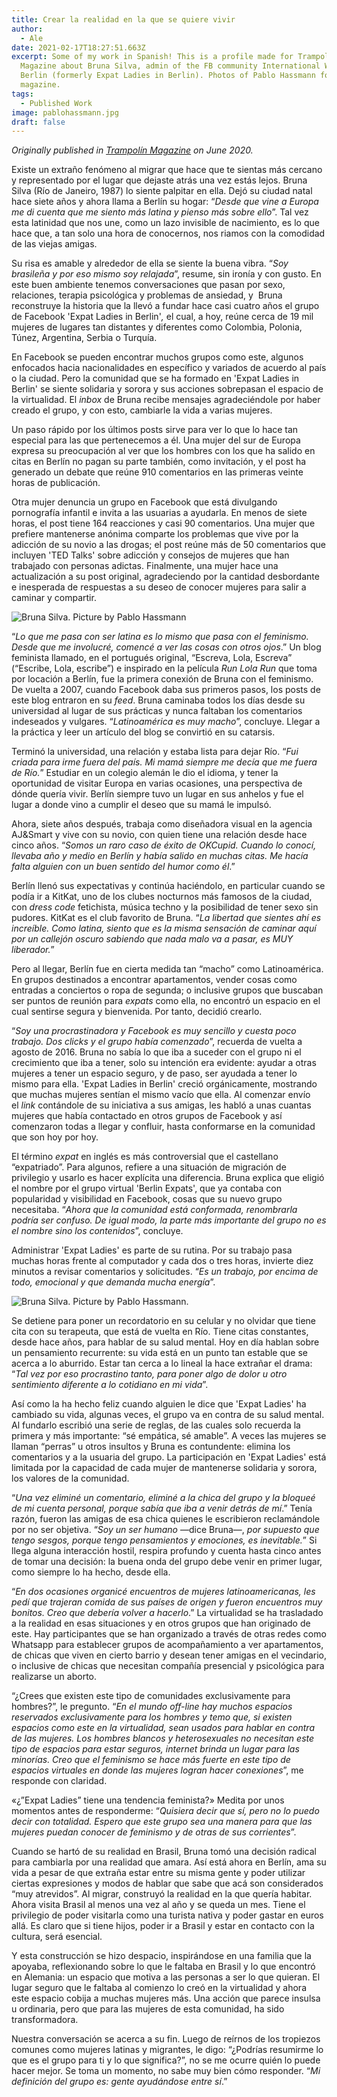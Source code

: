 ```yaml
---
title: Crear la realidad en la que se quiere vivir
author:
  - Ale
date: 2021-02-17T18:27:51.663Z
excerpt: Some of my work in Spanish! This is a profile made for Trampolín
  Magazine about Bruna Silva, admin of the FB community International Women of
  Berlin (formerly Expat Ladies in Berlin). Photos of Pablo Hassmann for the
  magazine.
tags:
  - Published Work
image: pablohassmann.jpg
draft: false
---
```

*Originally published [](https://www.trampolin-mag.com/bruna-silva/)in [Trampolín Magazine](https://www.trampolin-mag.com/bruna-silva/) on June 2020.* 

Existe un extraño fenómeno al migrar que hace que te sientas más cercano y representado por el lugar que dejaste atrás una vez estás lejos. Bruna Silva (Río de Janeiro, 1987) lo siente palpitar en ella. Dejó su ciudad natal hace siete años y ahora llama a Berlín su hogar: “*Desde que vine a Europa me di cuenta que me siento más latina y pienso más sobre ello*”. Tal vez esta latinidad que nos une, como un lazo invisible de nacimiento, es lo que hace que, a tan solo una hora de conocernos, nos riamos con la comodidad de las viejas amigas.

Su risa es amable y alrededor de ella se siente la buena vibra. “*Soy brasileña y por eso mismo soy relajada*”, resume, sin ironía y con gusto. En este buen ambiente tenemos conversaciones que pasan por sexo, relaciones, terapia psicológica y problemas de ansiedad, y  Bruna reconstruye la historia que la llevó a fundar hace casi cuatro años el grupo de Facebook 'Expat Ladies in Berlin'*,* el cual, a hoy, reúne cerca de 19 mil mujeres de lugares tan distantes y diferentes como Colombia, Polonia, Túnez, Argentina, Serbia o Turquía.

En Facebook se pueden encontrar muchos grupos como este, algunos enfocados hacia nacionalidades en específico y variados de acuerdo al país o la ciudad. Pero la comunidad que se ha formado en 'Expat Ladies in Berlin' se siente solidaria y sorora y sus acciones sobrepasan el espacio de la virtualidad. El *inbox* de Bruna recibe mensajes agradeciéndole por haber creado el grupo, y con esto, cambiarle la vida a varias mujeres.

Un paso rápido por los últimos posts sirve para ver lo que lo hace tan especial para las que pertenecemos a él. Una mujer del sur de Europa expresa su preocupación al ver que los hombres con los que ha salido en citas en Berlín no pagan su parte también, como invitación, y el post ha generado un debate que reúne 910 comentarios en las primeras veinte horas de publicación.

Otra mujer denuncia un grupo en Facebook que está divulgando pornografía infantil e invita a las usuarias a ayudarla. En menos de siete horas, el post tiene 164 reacciones y casi 90 comentarios. Una mujer que prefiere mantenerse anónima comparte los problemas que vive por la adicción de su novio a las drogas; el post reúne más de 50 comentarios que incluyen 'TED Talks' sobre adicción y consejos de mujeres que han trabajado con personas adictas. Finalmente, una mujer hace una actualización a su post original, agradeciendo por la cantidad desbordante e inesperada de respuestas a su deseo de conocer mujeres para salir a caminar y compartir.

![Bruna Silva. Picture by Pablo Hassmann](pablo-hassman.jpg)

“*Lo que me pasa con ser latina es lo mismo que pasa con el feminismo. Desde que me involucré, comencé a ver las cosas con otros ojos*.” Un blog feminista llamado, en el portugués original, “Escreva, Lola, Escreva” (“Escribe, Lola, escribe”) e inspirado en la película *Run Lola Run* que toma por locación a Berlín, fue la primera conexión de Bruna con el feminismo. De vuelta a 2007, cuando Facebook daba sus primeros pasos, los posts de este blog entraron en su *feed*. Bruna caminaba todos los días desde su universidad al lugar de sus prácticas y nunca faltaban los comentarios indeseados y vulgares. “*Latinoamérica es muy macho*”, concluye. Llegar a la práctica y leer un artículo del blog se convirtió en su catarsis.

Terminó la universidad, una relación y estaba lista para dejar Río. “*Fui criada para irme fuera del país. Mi mamá siempre me decía que me fuera de Río.*” Estudiar en un colegio alemán le dio el idioma, y tener la oportunidad de visitar Europa en varias ocasiones, una perspectiva de dónde quería vivir. Berlín siempre tuvo un lugar en sus anhelos y fue el lugar a donde vino a cumplir el deseo que su mamá le impulsó.

Ahora, siete años después, trabaja como diseñadora visual en la agencia AJ&Smart y vive con su novio, con quien tiene una relación desde hace cinco años. “*Somos un raro caso de éxito de OKCupid. Cuando lo conocí, llevaba año y medio en Berlín y había salido en muchas citas. Me hacía falta alguien con un buen sentido del humor como él*.”

Berlín llenó sus expectativas y continúa haciéndolo, en particular cuando se podía ir a KitKat, uno de los clubes nocturnos más famosos de la ciudad, con *dress code* fetichista, música techno y la posibilidad de tener sexo sin pudores. KitKat es el club favorito de Bruna. “*La libertad que sientes ahí es increíble. Como latina, siento que es la misma sensación de caminar aquí por un callejón oscuro sabiendo que nada malo va a pasar, es MUY liberador.*”

Pero al llegar, Berlín fue en cierta medida tan “macho” como Latinoamérica. En grupos destinados a encontrar apartamentos, vender cosas como entradas a conciertos o ropa de segunda; o inclusive grupos que buscaban ser puntos de reunión para *expats* como ella, no encontró un espacio en el cual sentirse segura y bienvenida. Por tanto, decidió crearlo.

“*Soy una procrastinadora y Facebook es muy sencillo y cuesta poco trabajo. Dos clicks y el grupo había comenzado*”, recuerda de vuelta a agosto de 2016. Bruna no sabía lo que iba a suceder con el grupo ni el crecimiento que iba a tener, solo su intención era evidente: ayudar a otras mujeres a tener un espacio seguro, y de paso, ser ayudada a tener lo mismo para ella. 'Expat Ladies in Berlin' creció orgánicamente, mostrando que muchas mujeres sentían el mismo vacío que ella. Al comenzar envío el *link* contándole de su iniciativa a sus amigas, les habló a unas cuantas mujeres que había contactado en otros grupos de Facebook y así comenzaron todas a llegar y confluir, hasta conformarse en la comunidad que son hoy por hoy.

El término *expat* en inglés es más controversial que el castellano “expatriado”. Para algunos, refiere a una situación de migración de privilegio y usarlo es hacer explícita una diferencia. Bruna explica que eligió el nombre por el grupo virtual 'Berlin Expats', que ya contaba con popularidad y visibilidad en Facebook, cosas que su nuevo grupo necesitaba. “*Ahora que la comunidad está conformada, renombrarla podría ser confuso. De igual modo, la parte más importante del grupo no es el nombre sino los contenidos*”, concluye.

Administrar 'Expat Ladies' es parte de su rutina. Por su trabajo pasa muchas horas frente al computador y cada dos o tres horas, invierte diez minutos a revisar comentarios y solicitudes. “*Es un trabajo, por encima de todo, emocional y que demanda mucha energía*”.

![Bruna Silva. Picture by Pablo Hassmann.](ph.jpg)

Se detiene para poner un recordatorio en su celular y no olvidar que tiene cita con su terapeuta, que está de vuelta en Río. Tiene citas constantes, desde hace años, para hablar de su salud mental. Hoy en día hablan sobre un pensamiento recurrente: su vida está en un punto tan estable que se acerca a lo aburrido. Estar tan cerca a lo lineal la hace extrañar el drama: “*Tal vez por eso procrastino tanto, para poner algo de dolor u otro sentimiento diferente a lo cotidiano en mi vida*”.

Así como la ha hecho feliz cuando alguien le dice que 'Expat Ladies' ha cambiado su vida, algunas veces, el grupo va en contra de su salud mental. Al fundarlo escribió una serie de reglas, de las cuales solo recuerda la primera y más importante: “sé empática, sé amable”. A veces las mujeres se llaman “perras” u otros insultos y Bruna es contundente: elimina los comentarios y a la usuaria del grupo. La participación en 'Expat Ladies' está limitada por la capacidad de cada mujer de mantenerse solidaria y sorora, los valores de la comunidad.

“*Una vez eliminé un comentario, eliminé a la chica del grupo y la bloqueé de mi cuenta personal, porque sabía que iba a venir detrás de mí*.” Tenía razón, fueron las amigas de esa chica quienes le escribieron reclamándole por no ser objetiva. “*Soy un ser humano* —dice Bruna—, *por supuesto que tengo sesgos, porque tengo pensamientos y emociones, es inevitable.*” Si llega alguna interacción hostil, respira profundo y cuenta hasta cinco antes de tomar una decisión: la buena onda del grupo debe venir en primer lugar, como siempre lo ha hecho, desde ella.

“*En dos ocasiones organicé encuentros de mujeres latinoamericanas, les pedí que trajeran comida de sus países de origen y fueron encuentros muy bonitos. Creo que debería volver a hacerlo*.” La virtualidad se ha trasladado a la realidad en esas situaciones y en otros grupos que han originado de este. Hay participantes que se han organizado a través de otras redes como Whatsapp para establecer grupos de acompañamiento a ver apartamentos, de chicas que viven en cierto barrio y desean tener amigas en el vecindario, o inclusive de chicas que necesitan compañía presencial y psicológica para realizarse un aborto.

“¿Crees que existen este tipo de comunidades exclusivamente para hombres?”, le pregunto. “*En el mundo off-line hay muchos espacios reservados exclusivamente para los hombres y temo que, si existen espacios como este en la virtualidad, sean usados para hablar en contra de las mujeres. Los hombres blancos y heterosexuales no necesitan este tipo de espacios para estar seguros, internet brinda un lugar para las minorías. Creo que el feminismo se hace más fuerte en este tipo de espacios virtuales en donde las mujeres logran hacer conexiones*”, me responde con claridad.

«¿”Expat Ladies” tiene una tendencia feminista?» Medita por unos momentos antes de responderme: “*Quisiera decir que sí, pero no lo puedo decir con totalidad. Espero que este grupo sea una manera para que las mujeres puedan conocer de feminismo y de otras de sus corrientes*”.

Cuando se hartó de su realidad en Brasil, Bruna tomó una decisión radical para cambiarla por una realidad que amara. Así está ahora en Berlín, ama su vida a pesar de que extraña estar entre su misma gente y poder utilizar ciertas expresiones y modos de hablar que sabe que acá son considerados “muy atrevidos”. Al migrar, construyó la realidad en la que quería habitar. Ahora visita Brasil al menos una vez al año y se queda un mes. Tiene el privilegio de poder visitarla como una turista nativa y poder gastar en euros allá. Es claro que si tiene hijos, poder ir a Brasil y estar en contacto con la cultura, será esencial.

Y esta construcción se hizo despacio, inspirándose en una familia que la apoyaba, reflexionando sobre lo que le faltaba en Brasil y lo que encontró en Alemania: un espacio que motiva a las personas a ser lo que quieran. El lugar seguro que le faltaba al comienzo lo creó en la virtualidad y ahora este espacio cobija a muchas mujeres más. Una acción que parece insulsa u ordinaria, pero que para las mujeres de esta comunidad, ha sido transformadora.

Nuestra conversación se acerca a su fin. Luego de reírnos de los tropiezos comunes como mujeres latinas y migrantes, le digo: “¿Podrías resumirme lo que es el grupo para ti y lo que significa?”, no se me ocurre quién lo puede hacer mejor. Se toma un momento, no sabe muy bien cómo responder. “*Mi definición del grupo es: gente ayudándose entre sí*.”